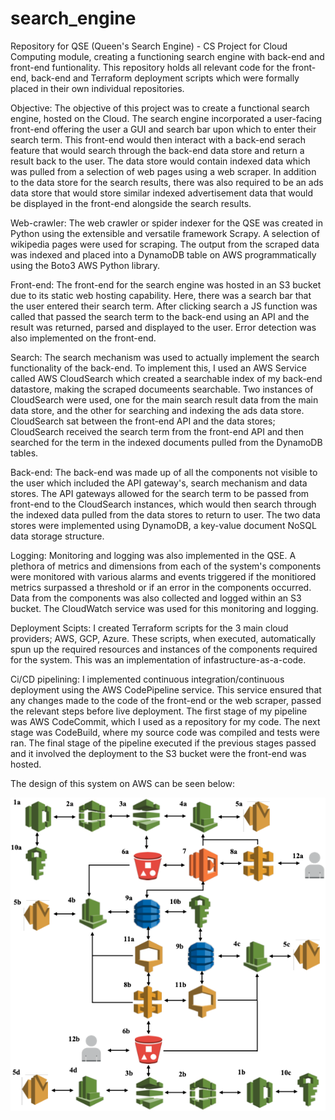 # search_engine
Repository for QSE (Queen's Search Engine) - CS Project for Cloud Computing module, creating a functioning search engine with back-end and front-end funtionality. This repository holds all relevant code for the front-end, back-end and Terraform deployment scripts which were formally placed in their own individual repositories.

Objective:
The objective of this project was to create a functional search engine, hosted on the Cloud. The search engine incorporated a user-facing front-end offering the user a GUI and search bar upon which to enter their search term. This front-end would then interact with a back-end serach feature that would search through the back-end data store and return a result back to the user. The data store would contain indexed data which was pulled from a selection of web pages using a web scraper. In addition to the data store for the search results, there was also required to be an ads data store that would store similar indexed advertisement data that would be displayed in the front-end alongside the search results.

Web-crawler:
The web crawler or spider indexer for the QSE was created in Python using the extensible and versatile framework Scrapy. A selection of wikipedia pages were used for scraping. The output from the scraped data was indexed and placed into a DynamoDB table on AWS programmatically using the Boto3 AWS Python library. 

Front-end:
The front-end for the search engine was hosted in an S3 bucket due to its static web hosting capability. Here, there was a search bar that the user entered their search term. After clicking search a JS function was called that passed the search term to the back-end using an API and the result was returned, parsed and displayed to the user. Error detection was also implemented on the front-end. 

Search:
The search mechanism was used to actually implement the search functionality of the back-end. To implement this, I used an AWS Service called AWS CloudSearch which created a searchable index of my back-end datastore, making the scraped documeents searchable. Two instances of CloudSearch were used, one for the main search result data from the main data store, and the other for searching and indexing the ads data store. CloudSearch sat between the front-end API and the data stores; CloudSearch received the search term from the front-end API and then searched for the term in the indexed documents pulled from the DynamoDB tables. 

Back-end:
The back-end was made up of all the components not visible to the user which included the API gateway's, search mechanism and data stores. The API gateways allowed for the search term to be passed from front-end to the CloudSearch instances, which would then search through the indexed data pulled from the data stores to return to user. The two data stores were implemented using DynamoDB, a key-value document NoSQL data storage structure.

Logging:
Monitoring and logging was also implemented in the QSE. A plethora of metrics and dimensions from each of the system's components were monitored with various alarms and events triggered if the monitiored metrics surpassed a threshold or if an error in the components occurred. Data from the components was also collected and logged within an S3 bucket. The CloudWatch service was used for this monitoring and logging. 

Deployment Scipts:
I created Terraform scripts for the 3 main cloud providers; AWS, GCP, Azure. These scripts, when executed, automatically spun up the required resources and instances of the components required for the system. This was an implementation of infastructure-as-a-code. 

Ci/CD pipelining:
I implemented continuous integration/continuous deployment using the AWS CodePipeline service. This service ensured that any changes made to the code of the front-end or the web scraper, passed the relevant steps before live deployment. The first stage of my pipeline was AWS CodeCommit, which I used as a repository for my code. The next stage was CodeBuild, where my source code was compiled and tests were ran. The final stage of the pipeline executed if the previous stages passed and it involved the deployment to the S3 bucket were the front-end was hosted. 

The design of this system on AWS can be seen below:

![alt text](https://github.com/amckenna41/search_engine/blob/master/AWSSystemDesign.png?raw=true)

